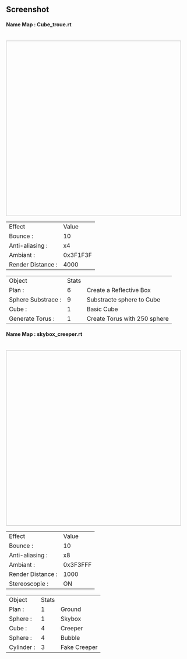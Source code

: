 <h2>Screenshot</h2>
<h4>Name Map : Cube_troue.rt</h4><br>
<img src:"https://github.com/Kawatwist/RaytracerV2/blob/master/Screenshot/screenshot_0.tga" width="480" height="480">
<table>
  <tr><td>Effect</td><td>Value</td>
  </tr>
  <tr><td>Bounce : </td><td>10 </td></tr>
  <tr> <td>Anti-aliasing :</td><td>x4</td></tr>
  <tr><td>Ambiant :</td><td>0x3F1F3F</td>
  <tr><td>Render Distance :</td><td>4000</td>
  </tr>
</table>
<table>
  <tr><td>Object</td><td>Stats</td></tr>
  <tr><td>Plan : </td><td>6</td><td>Create a Reflective Box</td></tr>
  <tr> <td>Sphere Substrace :</td><td>9</td><td>Substracte sphere to Cube</td></tr>
  <tr><td>Cube :</td><td>1</td><td>Basic Cube</td></tr>
  <tr><td>Generate Torus :</td><td>1</td><td>Create Torus with 250 sphere</td></tr>
</table>
<h4>Name Map : skybox_creeper.rt</h4><br>
<img src:"https://github.com/Kawatwist/RaytracerV2/blob/master/Screenshot/screenshot_1.tga" width="480" height="480">
<table>
  <tr><td>Effect</td><td>Value</td>
  </tr>
  <tr><td>Bounce : </td><td>10 </td></tr>
  <tr> <td>Anti-aliasing :</td><td>x8</td></tr>
  <tr><td>Ambiant :</td><td>0x3F3FFF</td>
  <tr><td>Render Distance :</td><td>1000</td>
  <tr><td>Stereoscopie :</td><td>ON</td>
  </tr>
</table>
<table>
  <tr><td>Object</td><td>Stats</td></tr>
  <tr><td>Plan :</td><td>1</td><td>Ground</td></tr>
  <tr><td>Sphere : </td><td>1</td><td>Skybox</td></tr>
  <tr><td>Cube :</td><td>4</td><td>Creeper</td></tr>
  <tr><td>Sphere :</td><td>4</td><td>Bubble</td></tr>
  <tr><td>Cylinder :</td><td>3</td><td>Fake Creeper</td></tr>
</table>

